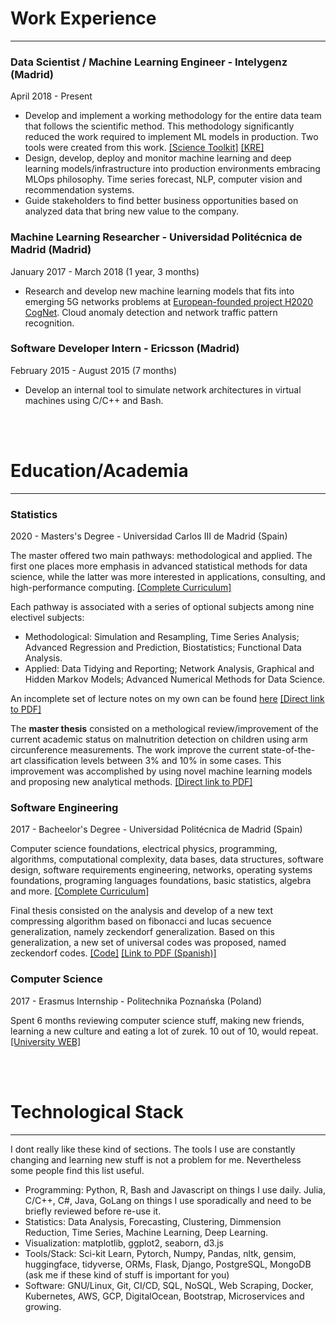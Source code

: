 # Work Experience
---
### Data Scientist / Machine Learning Engineer - Intelygenz (Madrid)
April 2018 - Present 

 - Develop and implement a working methodology for the entire data team that follows the scientific method. This methodology significantly reduced the work required to implement ML models in production. Two tools were created from this work. [[Science Toolkit]](https://github.com/konstellation-io/science-toolkit) [[KRE]](https://github.com/konstellation-io/kre)
 - Design, develop, deploy and monitor machine learning and deep learning models/infrastructure into production environments embracing MLOps philosophy. Time series forecast, NLP, computer vision and recommendation systems.
 - Guide stakeholders to find better business opportunities based on analyzed data that bring new value to the company.

### Machine Learning Researcher - Universidad Politécnica de Madrid (Madrid)
January 2017 - March 2018 (1 year, 3 months)

 - Research and develop new machine learning models that fits into emerging 5G networks problems at [European-founded project H2020 CogNet](https://5g-ppp.eu/cognet/). Cloud anomaly detection and network traffic pattern recognition.

### Software Developer Intern - Ericsson (Madrid)
February 2015 - August 2015 (7 months)

 - Develop an internal tool to simulate network architectures in virtual machines using C/C++ and Bash.

 <br/>
 <br/>

# Education/Academia
---

### Statistics
2020 - Masters's Degree - Universidad Carlos III de Madrid (Spain)

The master offered two main pathways: methodological and applied. The first one places more emphasis in advanced statistical methods for data science, while the latter was more interested in applications, consulting, and high-performance computing. [[Complete Curriculum]](https://www.uc3m.es/master/statistics-data-science)

Each pathway is associated with a series of optional subjects among nine electivel subjects:

 - Methodological: Simulation and Resampling, Time Series Analysis; Advanced Regression and Prediction, Biostatistics; Functional Data Analysis.
 - Applied: Data Tidying and Reporting; Network Analysis, Graphical and Hidden Markov Models; Advanced Numerical Methods for Data Science. 

An incomplete set of lecture notes on my own can be found [here](https://github.com/RicardoHS/statistics-for-data-science-book) [[Direct link to PDF]](https://github.com/RicardoHS/statistics-for-data-science-book/blob/master/src/main.pdf)

The **master thesis** consisted on a methological review/improvement of the current academic status on malnutrition detection on children using arm circunference measurements. The work improve the current state-of-the-art classification levels between 3% and 10% in some cases. This improvement was accomplished by using novel machine learning models and proposing new analytical methods. [[Direct link to PDF]](https://github.com/RicardoHS/geomorph_malnutrition_classification_models/blob/master/document.pdf)

### Software Engineering
2017 - Bacheelor's Degree - Universidad Politécnica de Madrid (Spain)

Computer science foundations, electrical physics, programming, algorithms, computational complexity, data bases, data structures, software design, software requirements engineering, networks, operating systems foundations, programing languages foundations, basic statistics, algebra and more. [[Complete Curriculum]](https://www.etsisi.upm.es/estudios/grados/61iw/ig)

Final thesis consisted on the analysis and develop of a new text compressing algorithm based on fibonacci and lucas secuence generalization, namely zeckendorf generalization. Based on this generalization, a new set of universal codes was proposed, named zeckendorf codes. [[Code]](https://github.com/RicardoHS/zeckendorf-codes) [[Link to PDF (Spanish)]](http://oa.upm.es/51903/1/TFG_RICARDO_HORTELANO_SANCHEZ.pdf)

### Computer Science
2017 - Erasmus Internship - Politechnika Poznańska (Poland)

Spent 6 months reviewing computer science stuff, making new friends, learning a new culture and eating a lot of zurek. 10 out of 10, would repeat. [[University WEB]](https://www.put.poznan.pl/)

<br/>
<br/>

# Technological Stack
---
I dont really like these kind of sections. The tools I use are constantly changing and learning new stuff is not a problem for me. Nevertheless some people find this list useful.

 - Programming: Python, R, Bash and Javascript on things I use daily. Julia, C/C++, C#, Java, GoLang on things I use sporadically and need to be briefly reviewed before re-use it.
 - Statistics: Data Analysis, Forecasting, Clustering, Dimmension Reduction, Time Series, Machine Learning, Deep Learning.
 - Visualization: matplotlib, ggplot2, seaborn, d3.js
 - Tools/Stack: Sci-kit Learn, Pytorch, Numpy, Pandas, nltk, gensim, huggingface, tidyverse, ORMs, Flask, Django, PostgreSQL, MongoDB (ask me if these kind of stuff is important for you)
 - Software: GNU/Linux, Git, CI/CD, SQL, NoSQL, Web Scraping, Docker, Kubernetes, AWS, GCP, DigitalOcean, Bootstrap, Microservices and growing.